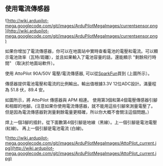 ## 使用電流傳感器 ##

![http://wiki.ardupilot-mega.googlecode.com/git/images/ArduPilotMegaImages/currentsensor.png](http://wiki.ardupilot-mega.googlecode.com/git/images/ArduPilotMegaImages/currentsensor.png)

如果你增加了電流傳感器，你可以在地面站中實時查看電池的電壓和電流。可以顯示電池效率（瓦特/距離），並且如果輸入了電池容量的話，還能顯示 "剩餘飛行時間" （取決於地面站軟件）。

使用 AttoPilot 90A/50V 電壓/電流傳感器, 可以從[SparkFun](http://www.sparkfun.com/products/9028)買到 (上圖所示）。

傳感器提供電池電壓和電流的比例輸出。輸出值根據3.3V 12位ADC設計。滿量程為 51.8 伏，89.4 安。


如圖所示，將 AttoPilot 傳感器與 APM 相連。 使用第3個和第4個電壓傳感器引腳和相鄰的地腳。(注意如果你使用電流傳感器，就不能用這些引腳來測量電壓了。但是因為電流傳感器對測量剩餘電量更精確，所以你大概不會關注這個問題。）

焊上一個3腳的插針。從下面數第4個引腳是地線（黑線）。上一個引腳是電池電壓 (紅線)。 再上一個引腳是電池電流 (白線)。

![http://wiki.ardupilot-mega.googlecode.com/git/images/ArduPilotMegaImages/AttoPilot_current.jpg](http://wiki.ardupilot-mega.googlecode.com/git/images/ArduPilotMegaImages/AttoPilot_current.jpg)